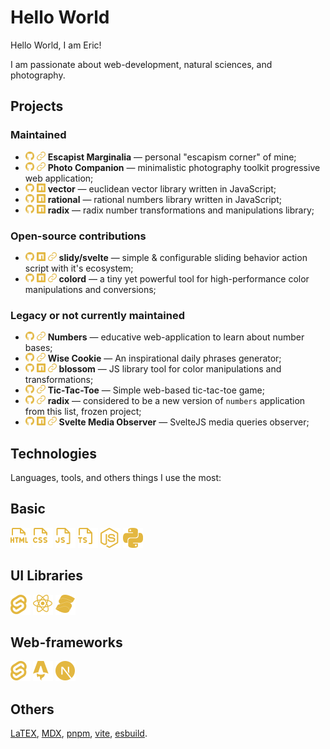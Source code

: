 # Hello World

Hello World, I am Eric!

I am passionate about web-development, natural sciences, and photography.

## Projects

### Maintained

- [<img src="./assets/icon-github.svg" width="14">][escapist-marginalia:repo] [<img src="./assets/icon-link.svg" width="14">][escapist-marginalia:demo] **Escapist Marginalia** — personal "escapism corner" of mine;
- [<img src="./assets/icon-github.svg" width="14">][photo-companion:repo] [<img src="./assets/icon-link.svg" width="14">][photo-companion:demo] **Photo Companion** — minimalistic photography toolkit progressive web application;
- [<img src="./assets/icon-github.svg" width="14">][vector:repo] [<img src="./assets/icon-npm.svg" width="14">][vector:npm] **vector** — euclidean vector library written in JavaScript;
- [<img src="./assets/icon-github.svg" width="14">][rational:repo] [<img src="./assets/icon-npm.svg" width="14">][rational:npm] **rational** — rational numbers library written in JavaScript;
- [<img src="./assets/icon-github.svg" width="14">][radix:repo] [<img src="./assets/icon-npm.svg" width="14">][radix:npm] **radix** — radix number transformations and manipulations library;

### Open-source contributions

- [<img src="./assets/icon-github.svg" width="14">][slidy:repo] [<img src="./assets/icon-npm.svg" width="14">][slidy:npm] [<img src="./assets/icon-link.svg" width="14">][slidy:demo] **slidy/svelte** — simple & configurable sliding behavior action script with it's ecosystem;
- [<img src="./assets/icon-github.svg" width="14">][colord:repo] [<img src="./assets/icon-npm.svg" width="14">][colord:npm] [<img src="./assets/icon-link.svg" width="14">][colord:demo] **colord** — a tiny yet powerful tool for high-performance color manipulations and conversions;

### Legacy or not currently maintained

- [<img src="./assets/icon-github.svg" width="14">][numbers:old:repo] [<img src="./assets/icon-link.svg" width="14">][numbers:old:demo] **Numbers** — educative web-application to learn about number bases;
- [<img src="./assets/icon-github.svg" width="14">][wise-cookie:repo] [<img src="./assets/icon-link.svg" width="14">][wise-cookie:demo] **Wise Cookie** — An inspirational daily phrases generator;
- [<img src="./assets/icon-github.svg" width="14">][blossom:repo] [<img src="./assets/icon-npm.svg" width="14">][blossom:npm] [<img src="./assets/icon-link.svg" width="14">][blossom:demo] **blossom** — JS library tool for color manipulations and transformations;
- [<img src="./assets/icon-github.svg" width="14">][tic-tac-toe:repo] [<img src="./assets/icon-link.svg" width="14">][tic-tac-toe:demo] **Tic-Tac-Toe** — Simple web-based tic-tac-toe game;
- [<img src="./assets/icon-github.svg" width="14">][radix:app:repo] [<img src="./assets/icon-link.svg" width="14">][radix:app:demo] **radix** — considered to be a new version of `numbers` application from this list, frozen project;
- [<img src="./assets/icon-github.svg" width="14">][svelte-media-observer:repo] [<img src="./assets/icon-npm.svg" width="14">][svelte-media-observer:npm] [<img src="./assets/icon-link.svg" width="14">][svelte-media-observer:demo] **Svelte Media Observer** — SvelteJS media queries observer;

## Technologies

Languages, tools, and others things I use the most:

## Basic

<img src="./assets/icon-html.svg" alt="HTML" title="HTML" width="32">
<img src="./assets/icon-css.svg" alt="CSS" title="CSS" width="32">
<img src="./assets/icon-js.svg" alt="JavaScript" title="JavaScript" width="32"> 
<img src="./assets/icon-ts.svg" alt="TypeScript" title="TypeScript" width="32">

<img src="./assets/icon-nodejs.svg" alt="NodeJs" title="NodeJs" width="32">
<img src="./assets/icon-python.svg" alt="Python" title="Python" width="32">

## UI Libraries

<img src="./assets/icon-svelte.svg" alt="Svelte" title="Svelte" width="32">
<img src="./assets/icon-react.svg" alt="React" title="React" width="32">
<img src="./assets/icon-solid.svg" alt="Solid" title="Solid" width="32">

## Web-frameworks

<img src="./assets/icon-svelte.svg" alt="SvelteKit" title="SvelteKit" width="32">
<img src="./assets/icon-astro.svg" alt="Astro" title="Astro" width="32">
<img src="./assets/icon-nextjs.svg" alt="NextJs" title="NextJs" width="32">

## Others

[LaTEX](https://www.latex-project.org/), [MDX](https://mdxjs.com/), [pnpm](https://pnpm.io/), [vite](https://vitejs.dev/), [esbuild](https://esbuild.github.io/).

<!-- reference links -->

[escapist-marginalia:repo]: https://github.com/EricRovell/escapist-marginalia
[escapist-marginalia:demo]: https://escapist-marginalia.vercel.app

[photo-companion:repo]: https://github.com/EricRovell/photo-companion
[photo-companion:demo]: https://photo-companion.vercel.app

[vector:repo]: https://github.com/EricRovell/vector
[vector:npm]: https://www.npmjs.com/package/@ericrovell/vector

[rational:repo]: https://github.com/EricRovell/rational
[rational:npm]: https://www.npmjs.com/package/@ericrovell/rational

[radix:repo]: https://github.com/EricRovell/radix
[radix:npm]: https://www.npmjs.com/package/@ericrovell/radix

[slidy:repo]: https://github.com/Valexr/Slidy
[slidy:npm]: https://www.npmjs.com/package/@slidy/svelte
[slidy:demo]: https://slidy-core.surge.sh/

[colord:repo]: https://github.com/omgovich/colord
[colord:npm]: https://npmjs.org/package/colord
[colord:demo]: https://colord.omgovich.ru/

[numbers:old:repo]: https://github.com/EricRovell/numbers-old
[numbers:old:demo]: https://numbers-ruby.now.sh/

[wise-cookie:repo]: https://github.com/EricRovell/wise-cookie
[wise-cookie:demo]: https://www.wisecookie.net/

[blossom:repo]: https://github.com/EricRovell/blossom
[blossom:npm]: https://www.npmjs.com/package/@ericrovell/blossom
[blossom:demo]: https://ericrovell.github.io/blossom-web/

[tic-tac-toe:repo]: https://github.com/EricRovell/tic-tac-toe
[tic-tac-toe:demo]: https://tic-tac-toe-weld-eight.vercel.app/

[radix:app:repo]: https://github.com/EricRovell/numbers
[radix:app:demo]: https://radix.vercel.app/

[svelte-media-observer:repo]: https://github.com/EricRovell/svelte-media-observer
[svelte-media-observer:npm]: https://www.npmjs.com/package/svelte-media-observer
[svelte-media-observer:demo]: https://svelte.dev/repl/e9f6a16dfd9a4013b1a0a76347b206eb?version=3
